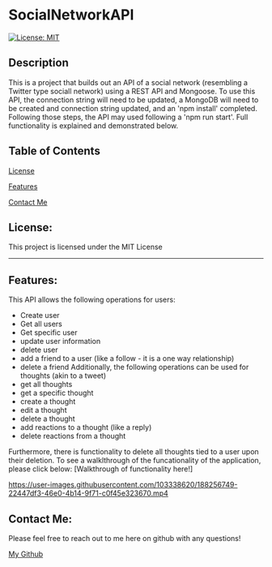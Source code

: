 # SocialNetworkAPI 

[![License: MIT](https://img.shields.io/badge/License-MIT-yellow.svg)](https://opensource.org/licenses/MIT)    

## Description

This is a project that builds out an API of a social network (resembling a Twitter type sociall network) using a REST API and Mongoose. 
To use this API, the connection string will need to be updated, a MongoDB will need to be created and connection string updated, and an 'npm install' completed. 
Following those steps, the API may used following a 'npm run start'. Full functionality is explained and demonstrated below.

## Table of Contents

[License](#license)

[Features](#features)

[Contact Me](#contact-me)

## License: 

This project is licensed under the MIT License 

---

## Features: 

This API allows the following operations for users:
- Create user
- Get all users
- Get specific user
- update user information
- delete user
- add a friend to a user (like a follow - it is a one way relationship)
- delete a friend
Additionally, the following operations can be used for thoughts (akin to a tweet)
- get all thoughts
- get a specific thought
- create a thought
- edit a thought
- delete a thought
- add reactions to a thought (like a reply)
- delete reactions from a thought

Furthermore, there is functionality to delete all thoughts tied to a user upon their deletion. 
To see a walklthrough of the funcationality of the application, please click below:
[Walkthrough of functionality here!]

https://user-images.githubusercontent.com/103338620/188256749-22447df3-46e0-4b14-9f71-c0f45e323670.mp4



## Contact Me: 

Please feel free to reach out to me here on github with any questions!
 
[My Github](https://github.com/brisco13)
